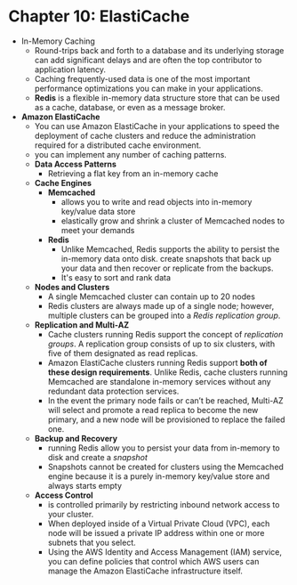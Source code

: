 # Chapter 10: ElastiCache

* In-Memory Caching
  * Round-trips back and forth to a database and its underlying storage can add significant delays and are often the top contributor to application latency.
  * Caching frequently-used data is one of the most important performance optimizations you can make in your applications.
  * **Redis** is a flexible in-memory data structure store that can be used as a cache, database, or even as a message broker. 
* **Amazon ElastiCache**
  * You can use Amazon ElastiCache in your applications to speed the deployment of cache clusters and reduce the administration required for a distributed cache environment.
  * you can implement any number of caching patterns.
  * **Data Access Patterns**
    * Retrieving a flat key from an in-memory cache 
  * **Cache Engines**
    * **Memcached**
      * allows you to write and read objects into in-memory key/value data store
      * elastically grow and shrink a cluster of Memcached nodes to meet your demands
    * **Redis**
      * Unlike Memcached, Redis supports the ability to persist the in-memory data onto disk. create snapshots that back up your data and then recover or replicate from the backups.
      * It's easy to sort and rank data
  * **Nodes and Clusters**
    * A single Memcached cluster can contain up to 20 nodes
    * Redis clusters are always made up of a single node; however, multiple clusters can be grouped into a _Redis replication group_.
  * **Replication and Multi-AZ**
    * Cache clusters running Redis support the concept of _replication groups_. A replication group consists of up to six clusters, with five of them designated as read replicas. 
    * Amazon ElastiCache clusters running Redis support **both of these design requirements**. Unlike Redis, cache clusters running Memcached are standalone in-memory services without any redundant data protection services.
    * In the event the primary node fails or can’t be reached, Multi-AZ will select and promote a read replica to become the new primary, and a new node will be provisioned to replace the failed one. 
  * **Backup and Recovery**
    * running Redis allow you to persist your data from in-memory to disk and create a _snapshot_
    * Snapshots cannot be created for clusters using the Memcached engine because it is a purely in-memory key/value store and always starts empty
  * **Access Control**
    * is controlled primarily by restricting inbound network access to your cluster.
    * When deployed inside of a Virtual Private Cloud \(VPC\), each node will be issued a private IP address within one or more subnets that you select.
    * Using the AWS Identity and Access Management \(IAM\) service, you can define policies that control which AWS users can manage the Amazon ElastiCache infrastructure itself.

